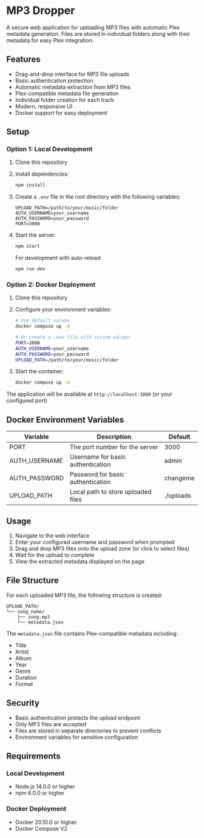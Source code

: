 # MP3 Dropper

A secure web application for uploading MP3 files with automatic Plex metadata generation. Files are stored in individual folders along with their metadata for easy Plex integration.

## Features

- Drag-and-drop interface for MP3 file uploads
- Basic authentication protection
- Automatic metadata extraction from MP3 files
- Plex-compatible metadata file generation
- Individual folder creation for each track
- Modern, responsive UI
- Docker support for easy deployment

## Setup

### Option 1: Local Development

1. Clone this repository
2. Install dependencies:
   ```bash
   npm install
   ```

3. Create a `.env` file in the root directory with the following variables:
   ```
   UPLOAD_PATH=/path/to/your/music/folder
   AUTH_USERNAME=your_username
   AUTH_PASSWORD=your_password
   PORT=3000
   ```

4. Start the server:
   ```bash
   npm start
   ```

   For development with auto-reload:
   ```bash
   npm run dev
   ```

### Option 2: Docker Deployment

1. Clone this repository

2. Configure your environment variables:
   ```bash
   # Use default values
   docker compose up -d

   # Or create a .env file with custom values:
   PORT=3000
   AUTH_USERNAME=your_username
   AUTH_PASSWORD=your_password
   UPLOAD_PATH=/path/to/your/music/folder
   ```

3. Start the container:
   ```bash
   docker compose up -d
   ```

The application will be available at `http://localhost:3000` (or your configured port)

## Docker Environment Variables

| Variable | Description | Default |
|----------|-------------|---------|
| PORT | The port number for the server | 3000 |
| AUTH_USERNAME | Username for basic authentication | admin |
| AUTH_PASSWORD | Password for basic authentication | changeme |
| UPLOAD_PATH | Local path to store uploaded files | ./uploads |

## Usage

1. Navigate to the web interface
2. Enter your configured username and password when prompted
3. Drag and drop MP3 files onto the upload zone (or click to select files)
4. Wait for the upload to complete
5. View the extracted metadata displayed on the page

## File Structure

For each uploaded MP3 file, the following structure is created:

```
UPLOAD_PATH/
└── song_name/
    ├── song.mp3
    └── metadata.json
```

The `metadata.json` file contains Plex-compatible metadata including:
- Title
- Artist
- Album
- Year
- Genre
- Duration
- Format

## Security

- Basic authentication protects the upload endpoint
- Only MP3 files are accepted
- Files are stored in separate directories to prevent conflicts
- Environment variables for sensitive configuration

## Requirements

### Local Development
- Node.js 14.0.0 or higher
- npm 6.0.0 or higher

### Docker Deployment
- Docker 20.10.0 or higher
- Docker Compose V2 